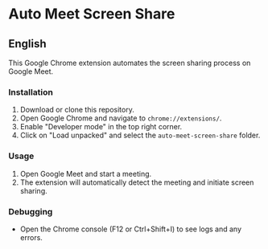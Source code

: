 # Auto Meet Screen Share

## English

This Google Chrome extension automates the screen sharing process on Google Meet.

### Installation

1. Download or clone this repository.
2. Open Google Chrome and navigate to `chrome://extensions/`.
3. Enable "Developer mode" in the top right corner.
4. Click on "Load unpacked" and select the `auto-meet-screen-share` folder.

### Usage

1. Open Google Meet and start a meeting.
2. The extension will automatically detect the meeting and initiate screen sharing.

### Debugging

- Open the Chrome console (F12 or Ctrl+Shift+I) to see logs and any errors.
